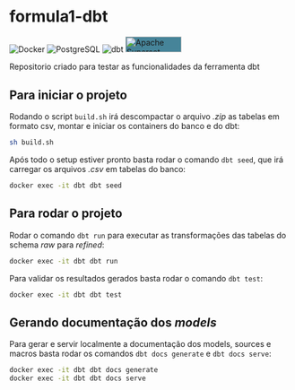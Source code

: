 # formula1-dbt


<p>
<img alt="Docker" src="https://img.shields.io/badge/docker-%230db7ed.svg?&style=for-the-badge&logo=docker&logoColor=white"/>
<img alt="PostgreSQL" src="https://img.shields.io/badge/PostgreSQL-316192?style=for-the-badge&logo=postgresql&logoColor=white"/>
<img alt="dbt" src="https://img.shields.io/badge/DBT-%23ff694b.svg?&style=for-the-badge&logo=dbt&logoColor=white"/>
<img alt="Apache Superset" src="https://res.cloudinary.com/hevo/image/upload/f_auto,q_auto/v1605155218/hevo-learn/super.png" style="background-color:#468499;width:100px;height:28.5px" />
</p>

Repositorio criado para testar as funcionalidades da ferramenta dbt

## Para iniciar o projeto

Rodando o script `build.sh` irá descompactar o arquivo *.zip* as tabelas em formato csv, montar e iniciar os containers do banco e do dbt:

```bash
sh build.sh
```

Após todo o setup estiver pronto basta rodar o comando `dbt seed`, que irá carregar os arquivos *.csv* em tabelas do banco:

```bash
docker exec -it dbt dbt seed
```

## Para rodar o projeto

Rodar o comando `dbt run` para executar as transformações das tabelas do schema *raw* para *refined*:

```bash
docker exec -it dbt dbt run
```

Para validar os resultados gerados basta rodar o comando `dbt test`:

```bash
docker exec -it dbt dbt test
```

## Gerando documentação dos *models*

Para gerar e servir localmente a documentação dos models, sources e macros basta rodar os comandos `dbt docs generate` e `dbt docs serve`:

```bash
docker exec -it dbt dbt docs generate
docker exec -it dbt dbt docs serve
```
